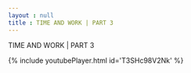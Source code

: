 ```yaml
---
layout : null
title : TIME AND WORK | PART 3
---
```


TIME AND WORK | PART 3



{% include youtubePlayer.html id='T3SHc98V2Nk' %}
